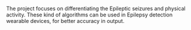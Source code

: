 The project focuses on differentiating the Epileptic seizures and physical activity. 
These kind of algorithms can be used in Epilepsy detection wearable devices, for better accuracy in output.
